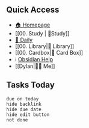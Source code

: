 ## Quick Access
- [🏠 Homepage](obsidian://advanced-uri?vault=Rainbell%20English&filepath=40%2520-%2520Obsidian%252FHomepages%252F00.%2520Homepage.md&viewmode=preview)
- [[00. Study | 🔖Study]]
- [📅 Daily](obsidian://advanced-uri?vault=Rainbell%20English&daily=true)
- [[00. Library|📖 Library]]
- [[00. Cardbox|🎴 Card Box]]
- ℹ️ [Obsidian Help](https://help.obsidian.md/Start+here)
- [[Dylan|👩🏻 Me]]

## Tasks Today
```tasks
due on today
hide backlink
hide due date
hide edit button
not done
```